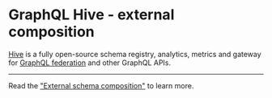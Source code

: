 # GraphQL Hive - external composition

[Hive](https://the-guild.dev/graphql/hive) is a fully open-source schema registry, analytics,
metrics and gateway for [GraphQL federation](https://the-guild.dev/graphql/hive/federation) and
other GraphQL APIs.

---

Read the
["External schema composition"](https://the-guild.dev/graphql/hive/docs/features/external-schema-composition)
to learn more.
